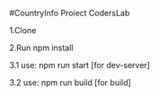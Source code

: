 #CountryInfo
Proiect CodersLab

1.Clone


2.Run npm install

3.1 use: npm run start [for dev-server]

3.2 use: npm run build [for build]
